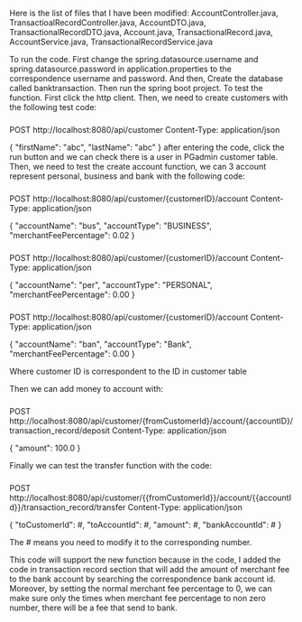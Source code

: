 Here is the list of files that I have been modified:
AccountController.java, TransactioalRecordController.java, AccountDTO.java, TransactionalRecordDTO.java, Account.java, TransactionalRecord.java, AccountService.java,
TransactionalRecordService.java

To run the code. First change the spring.datasource.username and spring.datasource.password in application.properties to the correspondence username and password.
And then, Create the database called banktransaction. Then run the spring boot project. To test the function. First click the http client. Then, we need to create customers with the following test code:
###
POST http://localhost:8080/api/customer
Content-Type: application/json

{
  "firstName": "abc",
  "lastName": "abc"
}
after entering the code, click the run button and we can check there is a user in PGadmin customer table. 
Then, we need to test the create account function, we can 3 account represent personal, business and bank with the following code:
###
POST http://localhost:8080/api/customer/{customerID}/account
Content-Type: application/json

{
  "accountName": "bus",
  "accountType": "BUSINESS",
  "merchantFeePercentage": 0.02
} 
###
POST http://localhost:8080/api/customer/{customerID}/account
Content-Type: application/json

{
  "accountName": "per",
  "accountType": "PERSONAL",
  "merchantFeePercentage": 0.00
} 
###
POST http://localhost:8080/api/customer/{customerID}/account
Content-Type: application/json

{
  "accountName": "ban",
  "accountType": "Bank",
  "merchantFeePercentage": 0.00
} 

Where customer ID is correspondent to the ID in customer table

Then we can add money to account with:
###
POST http://localhost:8080/api/customer/{fromCustomerId}/account/{accountID}/transaction_record/deposit
Content-Type: application/json

{
  "amount": 100.0
}

Finally we can test the transfer function with the code:
###
POST http://localhost:8080/api/customer/{{fromCustomerId}}/account/{{accountId}}/transaction_record/transfer
Content-Type: application/json

{
  "toCustomerId": #,
  "toAccountId": #,
  "amount": #,
  "bankAccountId": #
}

The # means you need to modify it to the corresponding number.

This code will support the new function because in the code, I added the code in transaction record section that will add the amount of merchant fee to the bank account by searching the correspondence bank account id. Moreover, by setting the normal merchant fee percentage to 0, we can make sure only the times when merchant fee percentage to non zero number, there will be a fee that send to bank.